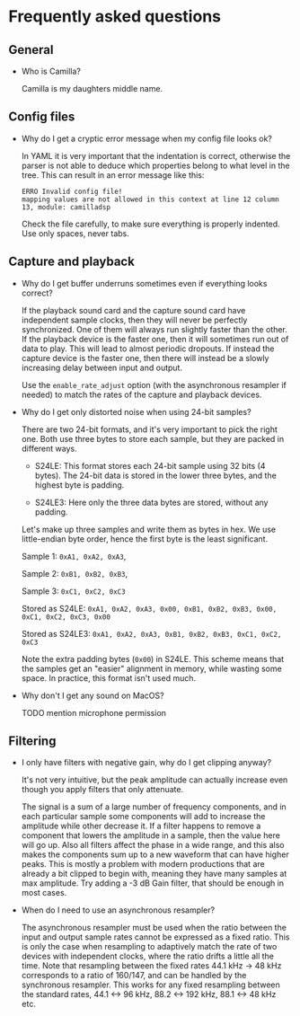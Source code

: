 # Frequently asked questions

## General

- Who is Camilla?

  Camilla is my daughters middle name.

## Config files

- Why do I get a cryptic error message when my config file looks ok?
  
  In YAML it is very important that the indentation is correct, otherwise the parser is not able to deduce which properties belong to what level in the tree.
  This can result in an error message like this:
  ```
  ERRO Invalid config file!
  mapping values are not allowed in this context at line 12 column 13, module: camilladsp 
  ```
  Check the file carefully, to make sure everything is properly indented. Use only spaces, never tabs.

## Capture and playback

- Why do I get buffer underruns sometimes even if everything looks correct?

  If the playback sound card and the capture sound card have independent sample clocks, then they will never be perfectly synchronized. One of them will always run slightly faster than the other. If the playback device is the faster one, then it will sometimes run out of data to play. This will lead to almost periodic dropouts. If instead the capture device is the faster one, then there will instead be a slowly increasing delay between input and output.

  Use the `enable_rate_adjust` option (with the asynchronous resampler if needed) to match the rates of the capture and playback devices. 

- Why do I get only distorted noise when using 24-bit samples?

  There are two 24-bit formats, and it's very important to pick the right one. Both use three bytes to store each sample, but they are packed in different ways.
  - S24LE: This format stores each 24-bit sample using 32 bits (4 bytes). The 24-bit data is stored in the lower three bytes, and the highest byte is padding.
    
  - S24LE3: Here only the three data bytes are stored, without any padding.

  Let's make up three samples and write them as bytes in hex. We use little-endian byte order, hence the first byte is the least significant. 
  
  Sample 1: `0xA1, 0xA2, 0xA3`, 
  
  Sample 2: `0xB1, 0xB2, 0xB3`, 
  
  Sample 3: `0xC1, 0xC2, 0xC3`  

  Stored as S24LE: `0xA1, 0xA2, 0xA3, 0x00, 0xB1, 0xB2, 0xB3, 0x00, 0xC1, 0xC2, 0xC3, 0x00` 

  Stored as S24LE3: `0xA1, 0xA2, 0xA3, 0xB1, 0xB2, 0xB3, 0xC1, 0xC2, 0xC3` 

  Note the extra padding bytes (`0x00`) in S24LE. This scheme means that the samples get an "easier" alignment in memory, while wasting some space. In practice, this format isn't used much.

- Why don't I get any sound on MacOS?

  TODO mention microphone permission

## Filtering

- I only have filters with negative gain, why do I get clipping anyway?
  
  It's not very intuitive, but the peak amplitude can actually increase even though you apply filters that only attenuate. 
  
  The signal is a sum of a large number of frequency components, and in each particular sample some components 
  will add to increase the amplitude while other decrease it. 
  If a filter happens to remove a component that lowers the amplitude in a sample, then the value here will go up. 
  Also all filters affect the phase in a wide range, and this also makes the components sum up to a new waveform that can have higher peaks.
  This is mostly a problem with modern productions that are already a bit clipped to begin with, meaning they have many samples at max amplitude. 
  Try adding a -3 dB Gain filter, that should be enough in most cases.

- When do I need to use an asynchronous resampler?

  The asynchronous resampler must be used when the ratio between the input and output sample rates cannot be expressed as a fixed ratio.
  This is only the case when resampling to adaptively match the rate of two devices with independent clocks, where the ratio drifts a little all the time.
  Note that resampling between the fixed rates 44.1 kHz -> 48 kHz corresponds to a ratio of 160/147, and can be handled by the synchronous resampler.
  This works for any fixed resampling between the standard rates, 44.1 <-> 96 kHz, 88.2 <-> 192 kHz, 88.1 <-> 48 kHz etc.


